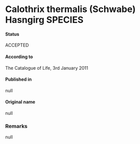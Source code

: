 # Calothrix thermalis (Schwabe) Hasngirg SPECIES

#### Status
ACCEPTED

#### According to
The Catalogue of Life, 3rd January 2011

#### Published in
null

#### Original name
null

### Remarks
null